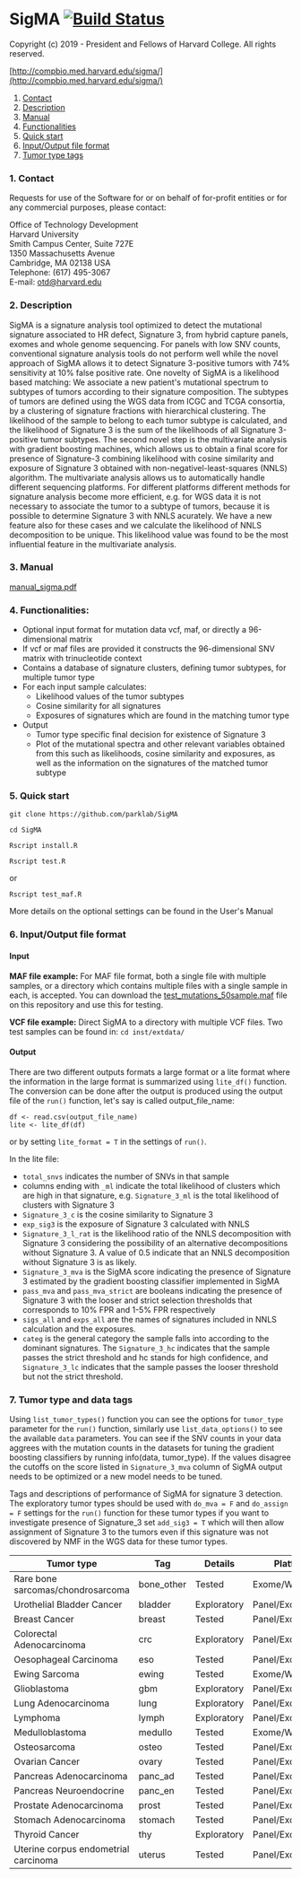 # SigMA [![Build Status](https://travis-ci.org/parklab/SigMA.svg?branch=master)](https://travis-ci.org/parklab/SigMA)

Copyright (c) 2019 - President and Fellows of Harvard College. All rights reserved.

[http://compbio.med.harvard.edu/sigma/](http://compbio.med.harvard.edu/sigma/)

1. [ Contact ](#contact)
2. [ Description ](#desc)
3. [ Manual ](#man)
4. [ Functionalities ](#func)
5. [ Quick start ](#quick)
6. [ Input/Output file format ](#input)
7. [ Tumor type tags ](#tissue)

<a name="contact"></a>

### 1. Contact
Requests for use of the Software for or on behalf of for-profit entities or for any commercial purposes, please contact:

Office of Technology Development  
Harvard University  
Smith Campus Center, Suite 727E  
1350 Massachusetts Avenue  
Cambridge, MA 02138 USA  
Telephone: (617) 495-3067  
E-mail: otd@harvard.edu  

<a name="desc"></a>

### 2. Description

SigMA is a signature analysis tool optimized to detect the mutational signature associated to HR defect, Signature 3, from hybrid capture panels, exomes and whole genome sequencing. For panels with low SNV counts, conventional signature analysis tools do not perform well while the novel approach of SigMA allows it to detect Signature 3-positive tumors with 74% sensitivity at 10% false positive rate. One novelty of SigMA is a likelihood based matching: We associate a new patient's mutational spectrum to subtypes of tumors according to their signature composition. The subtypes of tumors are defined using the WGS data from ICGC and TCGA consortia, by a clustering of signature fractions with hierarchical clustering. The likelihood of the sample to belong to each tumor subtype is calculated, and the likelihood of Signature 3 is the sum of the likelihoods of all Signature 3-positive tumor subtypes. The second novel step is the multivariate analysis with gradient boosting machines, which allows us to obtain a final score for presence of Signature-3 combining likelihood with cosine similarity and exposure of Signature 3 obtained with non-negativel-least-squares (NNLS) algorithm. The multivariate analysis allows us to automatically handle different sequencing platforms. For different platforms different methods for signature analysis become more efficient, e.g. for WGS data it is not necessary to associate the tumor to a subtype of tumors, because it is possible to determine Signature 3 with NNLS acurately. We have a new feature also for these cases and we calculate the likelihood of NNLS decomposition to be unique. This likelihood value was found to be the most influential feature in the multivariate analysis.

<a name="man"></a>

### 3. Manual

[ manual_sigma.pdf ](manual_sigma.pdf)

<a name="func"></a>

### 4. Functionalities:

* Optional input format for mutation data vcf, maf, or directly a 96-dimensional matrix
* If vcf or maf files are provided it constructs the 96-dimensional SNV matrix with trinucleotide context
* Contains a database of signature clusters, defining tumor subtypes, for multiple tumor type
* For each input sample calculates:
   * Likelihood values of the tumor subtypes
   * Cosine similarity for all signatures
   * Exposures of signatures which are found in the matching tumor type
* Output
  * Tumor type specific final decision for existence of Signature 3
  * Plot of the mutational spectra and other relevant variables obtained from this such as likelihoods, cosine similarity and exposures, as well as the information on the signatures of the matched tumor subtype

<a name="quick"></a>

### 5. Quick start 
`git clone https://github.com/parklab/SigMA`

`cd SigMA`

`Rscript install.R`

`Rscript test.R`

or 

`Rscript test_maf.R`

More details on the optional settings can be found in the User's Manual

<a name="shiny"></a>


### 6. Input/Output file format

#### Input 

**MAF file example:** For MAF file format, both a single file with multiple samples, or a directory which contains multiple files with a single sample in each, is accepted.
You can download the [test_mutations_50sample.maf](test_mutations_50sample.maf) file on this repository and use this for testing. 

**VCF file example:** Direct SigMA to a directory with multiple VCF files. Two test samples can be found in:
`cd inst/extdata/`

#### Output

There are two different outputs formats a large format or a lite format where the information in the large format is summarized using `lite_df()` function. The conversion can be done after the output is produced using the output file of the `run()` function, let's say is called output_file_name:

```
df <- read.csv(output_file_name)
lite <- lite_df(df)
```
or by setting `lite_format = T` in the settings of `run()`.

In the lite file:
* `total_snvs` indicates the number of SNVs in that sample
* columns ending with `_ml` indicate the total likelihood of clusters which are high in that signature, e.g. `Signature_3_ml` is the total likelihood of clusters with Signature 3
* `Signature_3_c` is the cosine similarity to Signature 3
* `exp_sig3` is the exposure of Signature 3 calculated with NNLS
* `Signature_3_l_rat` is the likelihood ratio of the NNLS decomposition with Signature 3 considering the possibility of an alternative decompositions without Signature 3. A value of 0.5 indicate that an NNLS decomposition without Signature 3 is as likely.
* `Signature_3_mva` is the SigMA score indicating the presence of Signature 3 estimated by the gradient boosting classifier implemented in SigMA
* `pass_mva` and `pass_mva_strict` are booleans indicating the presence of Signature 3 with the looser and strict selection thresholds that corresponds to 10% FPR and 1-5% FPR respectively
* `sigs_all` and `exps_all` are the names of signatures included in NNLS calculation and the exposures.
* `categ` is the general category the sample falls into according to the dominant signatures. The `Signature_3_hc` indicates that the sample passes the strict threshold and hc stands for high confidence, and `Signature_3_lc` indicates that the sample passes the looser threshold but not the strict threshold.

<a name="tissue"></a>

### 7. Tumor type and data tags

Using `list_tumor_types()` function you can see the options for `tumor_type` parameter for the `run()` function, similarly use `list_data_options()` to see the available `data` parameters. You can see if the SNV counts in your data aggrees with the mutation counts in the datasets for tuning the gradient boosting classifiers by running info(data, tumor_type). If the values disagree the cutoffs on the score listed in `Signature_3_mva` column of SigMA output needs to be optimized or a new model needs to be tuned. 
 
Tags and descriptions of performance of SigMA for signature 3 detection. The exploratory tumor types should be used with `do_mva = F` and `do_assign = F` settings for the `run()` function for these tumor types if you want to investigate presence of Signature_3 set `add_sig3 = T` which will then allow assignment of Signature 3 to the tumors even if this signature was not discovered by NMF in the WGS data for these tumor types.
 

| Tumor type                           | Tag           | Details     | Platform        |
| ------------------------------------ | ------------- | ----------- | --------------- |
| Rare bone sarcomas/chondrosarcoma    | bone_other    | Tested      | Exome/WGS       |
| Urothelial Bladder Cancer            | bladder       | Exploratory | Panel/Exome/WGS |
| Breast Cancer                        | breast        | Tested      | Panel/Exome/WGS |
| Colorectal Adenocarcinoma            | crc           | Exploratory | Panel/Exome/WGS |
| Oesophageal Carcinoma                | eso           | Tested      | Panel/Exome/WGS |
| Ewing Sarcoma                        | ewing         | Tested      | Exome/WGS       |
| Glioblastoma                         | gbm           | Exploratory | Panel/Exome/WGS |
| Lung Adenocarcinoma                  | lung          | Exploratory | Panel/Exome/WGS |
| Lymphoma                             | lymph         | Exploratory | Panel/Exome/WGS |
| Medulloblastoma                      | medullo       | Tested      | Exome/WGS       |
| Osteosarcoma                         | osteo         | Tested      | Panel/Exome/WGS |
| Ovarian Cancer                       | ovary         | Tested      | Panel/Exome/WGS |
| Pancreas Adenocarcinoma              | panc_ad       | Tested      | Panel/Exome/WGS |
| Pancreas Neuroendocrine              | panc_en       | Tested      | Panel/Exome/WGS |
| Prostate Adenocarcinoma              | prost         | Tested      | Panel/Exome/WGS |
| Stomach Adenocarcinoma               | stomach       | Tested      | Panel/Exome/WGS |
| Thyroid Cancer                       | thy           | Exploratory | Panel/Exome/WGS |
| Uterine corpus endometrial carcinoma | uterus        | Tested      | Panel/Exome/WGS |

